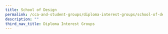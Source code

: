 ```yaml
---
title: School of Design
permalink: /cca-and-student-groups/diploma-interest-groups/school-of-design
description: ""
third_nav_title: Diploma Interest Groups
---
```

